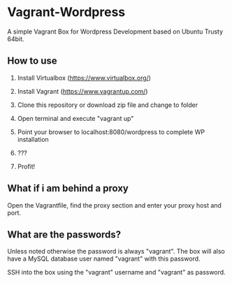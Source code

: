# Vagrant-Wordpress

A simple Vagrant Box for Wordpress Development based on Ubuntu Trusty 64bit.

## How to use

1) Install Virtualbox (https://www.virtualbox.org/)

2) Install Vagrant (https://www.vagrantup.com/)

3) Clone this repository or download zip file and change to folder

4) Open terminal and execute "vagrant up"

5) Point your browser to localhost:8080/wordpress to complete WP installation

6) ???

7) Profit!

## What if i am behind a proxy

Open the Vagrantfile, find the proxy section and enter your proxy host and port.

## What are the passwords?

Unless noted otherwise the password is always "vagrant". The box will also have
a MySQL database user named "vagrant" with this password.

SSH into the box using the "vagrant" username and "vagrant" as password.
